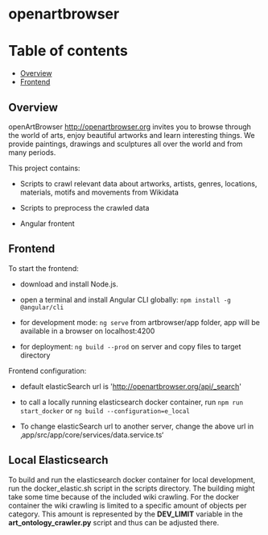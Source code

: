 # openartbrowser

# Table of contents

- [Overview](#overview)
- [Frontend](#frontend)

## Overview

openArtBrowser <http://openartbrowser.org> invites you to browse through the world of arts, enjoy beautiful artworks and learn interesting things. We provide paintings, drawings and sculptures all over the world and from many periods.

This project contains:

- Scripts to crawl relevant data about artworks, artists, genres, locations, materials, motifs and movements from Wikidata

- Scripts to preprocess the crawled data

- Angular frontent

## Frontend

To start the frontend:

- download and install Node.js.
- open a terminal and install Angular CLI globally: `npm install -g @angular/cli`

- for development mode: `ng serve` from artbrowser/app folder, app will be available in a browser on localhost:4200

- for deployment: `ng build --prod` on server and copy files to target directory

Frontend configuration:

- default elasticSearch url is 'http://openartbrowser.org/api/_search'

- to call a locally running elasticsearch docker container, run `npm run start_docker` or `ng build --configuration=e_local`

- To change elasticSearch url to another server, change the above url in ‚app/src/app/core/services/data.service.ts‘

## Local Elasticsearch

To build and run the elasticsearch docker container for local development, run the docker_elastic.sh script in the scripts
directory. The building might take some time because of the included wiki crawling. For the docker container
the wiki crawling is limited to a specific amount of objects per category. This amount is represented by the **DEV_LIMIT**
variable in the **art_ontology_crawler.py** script and thus can be adjusted there. 